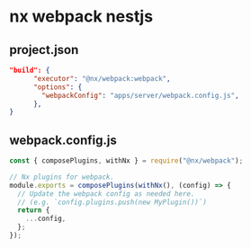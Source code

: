 # nx webpack nestjs

## project.json

```json
"build": {
      "executor": "@nx/webpack:webpack",
      "options": {
        "webpackConfig": "apps/server/webpack.config.js",
      },
}
```

## webpack.config.js

```js
const { composePlugins, withNx } = require("@nx/webpack");

// Nx plugins for webpack.
module.exports = composePlugins(withNx(), (config) => {
  // Update the webpack config as needed here.
  // (e.g. `config.plugins.push(new MyPlugin())`)
  return {
    ...config,
  };
});
```

